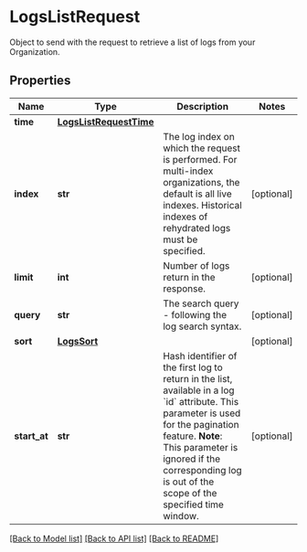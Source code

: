 # LogsListRequest

Object to send with the request to retrieve a list of logs from your Organization.
## Properties
Name | Type | Description | Notes
------------ | ------------- | ------------- | -------------
**time** | [**LogsListRequestTime**](LogsListRequestTime.md) |  | 
**index** | **str** | The log index on which the request is performed. For multi-index organizations, the default is all live indexes. Historical indexes of rehydrated logs must be specified. | [optional] 
**limit** | **int** | Number of logs return in the response. | [optional] 
**query** | **str** | The search query - following the log search syntax. | [optional] 
**sort** | [**LogsSort**](LogsSort.md) |  | [optional] 
**start_at** | **str** | Hash identifier of the first log to return in the list, available in a log &#x60;id&#x60; attribute. This parameter is used for the pagination feature.  **Note**: This parameter is ignored if the corresponding log is out of the scope of the specified time window. | [optional] 

[[Back to Model list]](README.md#documentation-for-models) [[Back to API list]](README.md#documentation-for-api-endpoints) [[Back to README]](README.md)


